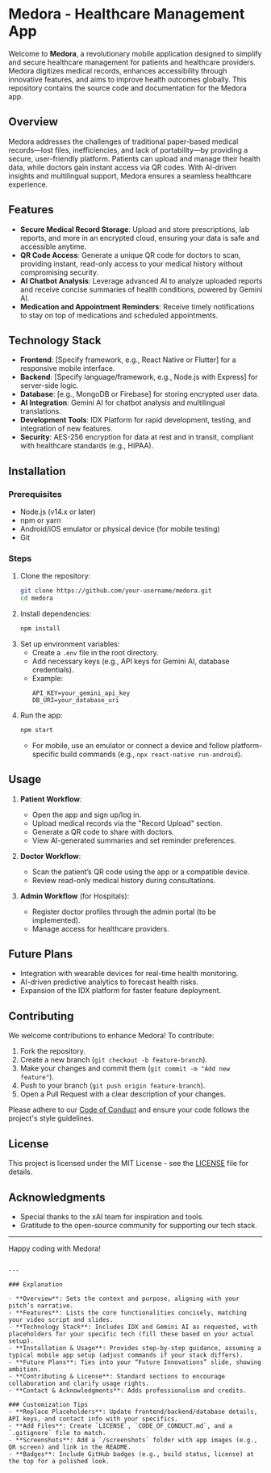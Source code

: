# Medora - Healthcare Management App

Welcome to **Medora**, a revolutionary mobile application designed to simplify and secure healthcare management for patients and healthcare providers. Medora digitizes medical records, enhances accessibility through innovative features, and aims to improve health outcomes globally. This repository contains the source code and documentation for the Medora app.

## Overview

Medora addresses the challenges of traditional paper-based medical records—lost files, inefficiencies, and lack of portability—by providing a secure, user-friendly platform. Patients can upload and manage their health data, while doctors gain instant access via QR codes. With AI-driven insights and multilingual support, Medora ensures a seamless healthcare experience.

## Features

- **Secure Medical Record Storage**: Upload and store prescriptions, lab reports, and more in an encrypted cloud, ensuring your data is safe and accessible anytime.
- **QR Code Access**: Generate a unique QR code for doctors to scan, providing instant, read-only access to your medical history without compromising security.
- **AI Chatbot Analysis**: Leverage advanced AI to analyze uploaded reports and receive concise summaries of health conditions, powered by Gemini AI.
- **Medication and Appointment Reminders**: Receive timely notifications to stay on top of medications and scheduled appointments.

## Technology Stack

- **Frontend**: [Specify framework, e.g., React Native or Flutter] for a responsive mobile interface.
- **Backend**: [Specify language/framework, e.g., Node.js with Express] for server-side logic.
- **Database**: [e.g., MongoDB or Firebase] for storing encrypted user data.
- **AI Integration**: Gemini AI for chatbot analysis and multilingual translations.
- **Development Tools**: IDX Platform for rapid development, testing, and integration of new features.
- **Security**: AES-256 encryption for data at rest and in transit, compliant with healthcare standards (e.g., HIPAA).

## Installation

### Prerequisites
- Node.js (v14.x or later)
- npm or yarn
- Android/iOS emulator or physical device (for mobile testing)
- Git

### Steps
1. Clone the repository:
   ```bash
   git clone https://github.com/your-username/medora.git
   cd medora
   ```
2. Install dependencies:
   ```bash
   npm install
   ```
3. Set up environment variables:
   - Create a `.env` file in the root directory.
   - Add necessary keys (e.g., API keys for Gemini AI, database credentials).
   - Example:
     ```
     API_KEY=your_gemini_api_key
     DB_URI=your_database_uri
     ```
4. Run the app:
   ```bash
   npm start
   ```
   - For mobile, use an emulator or connect a device and follow platform-specific build commands (e.g., `npx react-native run-android`).

## Usage

1. **Patient Workflow**:
   - Open the app and sign up/log in.
   - Upload medical records via the "Record Upload" section.
   - Generate a QR code to share with doctors.
   - View AI-generated summaries and set reminder preferences.

2. **Doctor Workflow**:
   - Scan the patient’s QR code using the app or a compatible device.
   - Review read-only medical history during consultations.

3. **Admin Workflow** (for Hospitals):
   - Register doctor profiles through the admin portal (to be implemented).
   - Manage access for healthcare providers.

## Future Plans
- Integration with wearable devices for real-time health monitoring.
- AI-driven predictive analytics to forecast health risks.
- Expansion of the IDX platform for faster feature deployment.

## Contributing
We welcome contributions to enhance Medora! To contribute:
1. Fork the repository.
2. Create a new branch (`git checkout -b feature-branch`).
3. Make your changes and commit them (`git commit -m "Add new feature"`).
4. Push to your branch (`git push origin feature-branch`).
5. Open a Pull Request with a clear description of your changes.

Please adhere to our [Code of Conduct](CODE_OF_CONDUCT.md) and ensure your code follows the project's style guidelines.

## License
This project is licensed under the MIT License - see the [LICENSE](LICENSE) file for details.

## Acknowledgments
- Special thanks to the xAI team for inspiration and tools.
- Gratitude to the open-source community for supporting our tech stack.

---

Happy coding with Medora!
```

---

### Explanation

- **Overview**: Sets the context and purpose, aligning with your pitch’s narrative.
- **Features**: Lists the core functionalities concisely, matching your video script and slides.
- **Technology Stack**: Includes IDX and Gemini AI as requested, with placeholders for your specific tech (fill these based on your actual setup).
- **Installation & Usage**: Provides step-by-step guidance, assuming a typical mobile app setup (adjust commands if your stack differs).
- **Future Plans**: Ties into your “Future Innovations” slide, showing ambition.
- **Contributing & License**: Standard sections to encourage collaboration and clarify usage rights.
- **Contact & Acknowledgments**: Adds professionalism and credits.

### Customization Tips
- **Replace Placeholders**: Update frontend/backend/database details, API keys, and contact info with your specifics.
- **Add Files**: Create `LICENSE`, `CODE_OF_CONDUCT.md`, and a `.gitignore` file to match.
- **Screenshots**: Add a `/screenshots` folder with app images (e.g., QR screen) and link in the README.
- **Badges**: Include GitHub badges (e.g., build status, license) at the top for a polished look.
